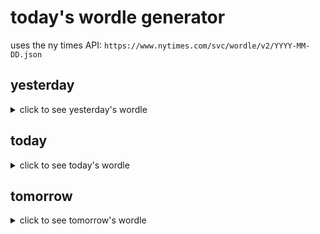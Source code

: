 # today's wordle generator

uses the ny times API: `https://www.nytimes.com/svc/wordle/v2/YYYY-MM-DD.json`

## yesterday

<details>
    <summary>click to see yesterday's wordle</summary>

    dirge

</details>

## today

<details>
    <summary>click to see today's wordle</summary>

    inbox

</details>

## tomorrow

<details>
    <summary>click to see tomorrow's wordle</summary>

    patch

</details>
